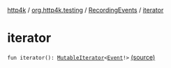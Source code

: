 [http4k](../../index.md) / [org.http4k.testing](../index.md) / [RecordingEvents](index.md) / [iterator](./iterator.md)

# iterator

`fun iterator(): `[`MutableIterator`](https://kotlinlang.org/api/latest/jvm/stdlib/kotlin.collections/-mutable-iterator/index.html)`<`[`Event`](../../org.http4k.events/-event/index.md)`!>` [(source)](https://github.com/http4k/http4k/blob/master/http4k-core/src/main/kotlin/org/http4k/testing/RecordingEvents.kt#L13)